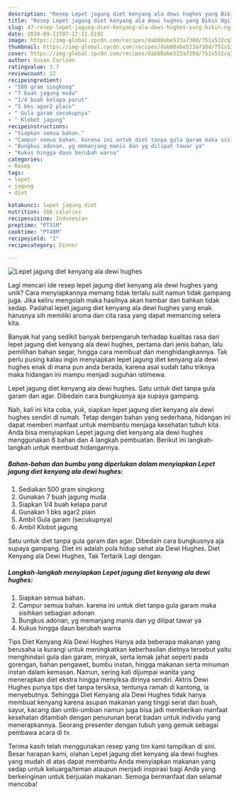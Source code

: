```yaml
---
description: "Resep Lepet jagung diet kenyang ala dewi hughes yang Bikin Ngiler"
title: "Resep Lepet jagung diet kenyang ala dewi hughes yang Bikin Ngiler"
slug: 47-resep-lepet-jagung-diet-kenyang-ala-dewi-hughes-yang-bikin-ngiler
date: 2020-09-11T07:12:11.519Z
image: https://img-global.cpcdn.com/recipes/dab00abe523a730d/751x532cq70/lepet-jagung-diet-kenyang-ala-dewi-hughes-foto-resep-utama.jpg
thumbnail: https://img-global.cpcdn.com/recipes/dab00abe523a730d/751x532cq70/lepet-jagung-diet-kenyang-ala-dewi-hughes-foto-resep-utama.jpg
cover: https://img-global.cpcdn.com/recipes/dab00abe523a730d/751x532cq70/lepet-jagung-diet-kenyang-ala-dewi-hughes-foto-resep-utama.jpg
author: Susan Carlson
ratingvalue: 3.7
reviewcount: 12
recipeingredient:
- "500 gram singkong"
- "7 buah jagung muda"
- "1/4 buah kelapa parut"
- "1 bks agar2 plain"
- " Gula garam secukupnya"
- " Klobot jagung"
recipeinstructions:
- "Siapkan semua bahan."
- "Campur semua bahan. karena ini untuk diet tanpa gula garam maka sisihkan sebagian adonan"
- "Bungkus adonan, yg memanjang manis dan yg dilipat tawar ya"
- "Kukus hingga daun berubah warna"
categories:
- Resep
tags:
- lepet
- jagung
- diet

katakunci: lepet jagung diet 
nutrition: 166 calories
recipecuisine: Indonesian
preptime: "PT31M"
cooktime: "PT40M"
recipeyield: "1"
recipecategory: Dinner

---
```



![Lepet jagung diet kenyang ala dewi hughes](https://img-global.cpcdn.com/recipes/dab00abe523a730d/751x532cq70/lepet-jagung-diet-kenyang-ala-dewi-hughes-foto-resep-utama.jpg)

Lagi mencari ide resep lepet jagung diet kenyang ala dewi hughes yang unik? Cara menyiapkannya memang tidak terlalu sulit namun tidak gampang juga. Jika keliru mengolah maka hasilnya akan hambar dan bahkan tidak sedap. Padahal lepet jagung diet kenyang ala dewi hughes yang enak harusnya sih memiliki aroma dan cita rasa yang dapat memancing selera kita.

Banyak hal yang sedikit banyak berpengaruh terhadap kualitas rasa dari lepet jagung diet kenyang ala dewi hughes, pertama dari jenis bahan, lalu pemilihan bahan segar, hingga cara membuat dan menghidangkannya. Tak perlu pusing kalau ingin menyiapkan lepet jagung diet kenyang ala dewi hughes enak di mana pun anda berada, karena asal sudah tahu triknya maka hidangan ini mampu menjadi suguhan istimewa.

Lepet jagung diet kenyang ala dewi hughes. Satu untuk diet tanpa gula garam dan agar. Dibedain cara bungkusnya aja supaya gampang.


Nah, kali ini kita coba, yuk, siapkan lepet jagung diet kenyang ala dewi hughes sendiri di rumah. Tetap dengan bahan yang sederhana, hidangan ini dapat memberi manfaat untuk membantu menjaga kesehatan tubuh kita. Anda bisa menyiapkan Lepet jagung diet kenyang ala dewi hughes menggunakan 6 bahan dan 4 langkah pembuatan. Berikut ini langkah-langkah untuk membuat hidangannya.

<!--inarticleads1-->

##### Bahan-bahan dan bumbu yang diperlukan dalam menyiapkan Lepet jagung diet kenyang ala dewi hughes:

1. Sediakan 500 gram singkong
1. Gunakan 7 buah jagung muda
1. Siapkan 1/4 buah kelapa parut
1. Gunakan 1 bks agar2 plain
1. Ambil  Gula garam (secukupnya)
1. Ambil  Klobot jagung


Satu untuk diet tanpa gula garam dan agar. Dibedain cara bungkusnya aja supaya gampang. Diet ini adalah pola hidup sehat ala Dewi Hughes. Diet Kenyang ala Dewi Hughes, Tak Tertarik Lagi dengan. 

<!--inarticleads2-->

##### Langkah-langkah menyiapkan Lepet jagung diet kenyang ala dewi hughes:

1. Siapkan semua bahan.
1. Campur semua bahan. karena ini untuk diet tanpa gula garam maka sisihkan sebagian adonan
1. Bungkus adonan, yg memanjang manis dan yg dilipat tawar ya
1. Kukus hingga daun berubah warna


Tips Diet Kenyang Ala Dewi Hughes Hanya ada beberapa makanan yang berusaha ia kurangi untuk meningkatkan keberhasilan dietnya tersebut yaitu menghindari gula dan garam, minyak, serta lemak jahat seperti pada gorengan, bahan pengawet, bumbu instan, hingga makanan serta minuman instan dalam kemasan. Namun, sering kali dijumpai wanita yang menerapkan diet ekstra hingga menyiksa dirinya sendiri. Aktris Dewi Hughes punya tips diet tanpa tersiksa, tentunya ramah di kantong, ia menyebutnya. Sehingga Diet Kenyang ala Dewi Hughes tidak hanya membuat kenyang karena asupan makanan yang tinggi serat dari buah, sayur, kacang dan umbi-umbian namun juga bisa jadi memberikan manfaat kesehatan ditambah dengan penurunan berat badan untuk individu yang menerapkannya. Seorang presenter dengan tubuh yang gemuk sebagai pembawa acara di tv. 

Terima kasih telah menggunakan resep yang tim kami tampilkan di sini. Besar harapan kami, olahan Lepet jagung diet kenyang ala dewi hughes yang mudah di atas dapat membantu Anda menyiapkan makanan yang sedap untuk keluarga/teman ataupun menjadi inspirasi bagi Anda yang berkeinginan untuk berjualan makanan. Semoga bermanfaat dan selamat mencoba!
